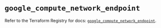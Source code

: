 # `google_compute_network_endpoint`

Refer to the Terraform Registry for docs: [`google_compute_network_endpoint`](https://registry.terraform.io/providers/hashicorp/google/5.36.0/docs/resources/compute_network_endpoint).
